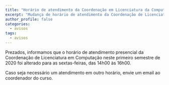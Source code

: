 ```yaml
---
title: "Horário de atendimento da Coordenação em Licenciatura da Computação"
excerpt: "Mudança de horário de atendimento da Coordenação de Licenciatura em Computação"
author_profile: false
categories:
  - avisos
tags:
  - avisos
---
```


Prezados, informamos que o horário de atendimento presencial da Coordenação de Licenciatura em Computação neste primeiro semestre de 2020 foi alterado para as sextas-feiras, das 14h00 às 16h00.

Caso seja necessário um atendimento em outro horário, envie um email ao coordenador do curso.

